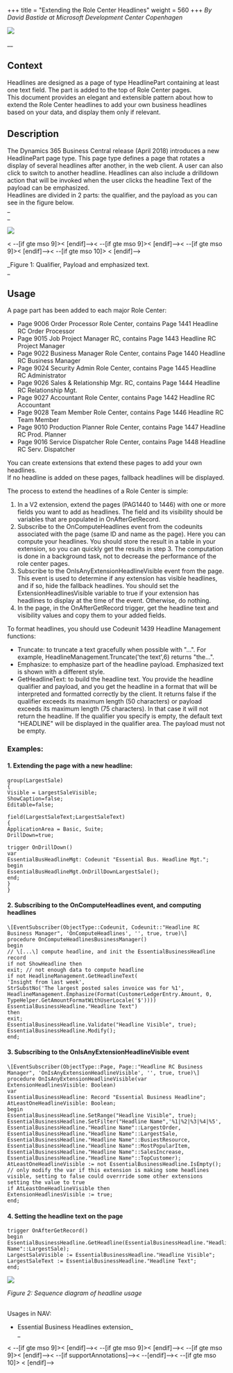 +++
title = "Extending the Role Center Headlines"
weight = 560
+++
_By David Bastide at Microsoft Development Center Copenhagen_

_[![ ][image0]][anchor0]_

__

## Context

  
Headlines are designed as a page of type HeadlinePart containing at least one text field. The part is added to the top of Role Center pages.   
This document provides an elegant and extensible pattern about how to extend the Role Center headlines to add your own business headlines based on your data, and display them only if relevant.

## Description

  
The Dynamics 365 Business Central release (April 2018) introduces a new HeadlinePart page type. This page type defines a page that rotates a display of several headlines after another, in the web client. A user can also click to switch to another headline. Headlines can also include a drilldown action that will be invoked when the user clicks the headline Text of the payload can be emphasized.  
Headlines are divided in 2 parts: the qualifier, and the payload as you can see in the figure below.  
_  
_

[![ ][image1]][anchor1]

< --\[if gte mso 9\]\>< \[endif\]--\>< --\[if gte mso 9\]\>< \[endif\]--\>< --\[if gte mso 9\]\>< \[endif\]--\>< --\[if gte mso 10\]\>
< \[endif\]--\>

_Figure 1: Qualifier, Payload and emphasized text.  
_

## Usage  

A page part has been added to each major Role Center:

* Page 9006 Order Processor Role Center, contains Page 1441 Headline RC Order Processor
* Page 9015 Job Project Manager RC, contains Page 1443 Headline RC Project Manager
* Page 9022 Business Manager Role Center, contains Page 1440 Headline RC Business Manager
* Page 9024 Security Admin Role Center, contains Page 1445 Headline RC Administrator
* Page 9026 Sales & Relationship Mgr. RC, contains Page 1444 Headline RC Relationship Mgt.
* Page 9027 Accountant Role Center, contains Page 1442 Headline RC Accountant
* Page 9028 Team Member Role Center, contains Page 1446 Headline RC Team Member
* Page 9010 Production Planner Role Center, contains Page 1447 Headline RC Prod. Planner
* Page 9016 Service Dispatcher Role Center, contains Page 1448 Headline RC Serv. Dispatcher

You can create extensions that extend these pages to add your own headlines.  
If no headline is added on these pages, fallback headlines will be displayed.  
  
The process to extend the headlines of a Role Center is simple:

1. In a V2 extension, extend the pages (PAG1440 to 1446) with one or more fields you want to add as headlines. The field and its visibility should be variables that are populated in OnAfterGetRecord.
2. Subscribe to the OnComputeHeadlines event from the codeunits associated with the page (same ID and name as the page). Here you can compute your headlines. You should store the result in a table in your extension, so you can quickly get the results in step 3\. The computation is done in a background task, not to decrease the performance of the role center pages. 
3. Subscribe to the OnIsAnyExtensionHeadlineVisible event from the page. This event is used to determine if any extension has visible headlines, and if so, hide the fallback headlines. You should set the ExtensionHeadlinesVisible variable to true if your extension has headlines to display at the time of the event. Otherwise, do nothing.
4. In the page, in the OnAfterGetRecord trigger, get the headline text and visibility values and copy them to your added fields.  

To format headlines, you should use Codeunit 1439 Headline Management functions:

* Truncate: to truncate a text gracefully when possible with "...". For example, HeadlineManagement.Truncate('the text',6) returns "the...".
* Emphasize: to emphasize part of the headline payload. Emphasized text is shown with a different style.
* GetHeadlineText: to build the headline text. You provide the headline qualifier and payload, and you get the headline in a format that will be interpreted and formatted correctly by the client. It returns false if the qualifier exceeds its maximum length (50 characters) or payload exceeds its maximum length (75 characters). In that case it will not return the headline. If the qualifier you specify is empty, the default text "HEADLINE" will be displayed in the qualifier area. The payload must not be empty.

### Examples:

#### 1\. Extending the page with a new headline:

    group(LargestSale)  
    {
    Visible = LargestSaleVisible;
    ShowCaption=false;
    Editable=false;
      
    field(LargestSaleText;LargestSaleText)
    {
    ApplicationArea = Basic, Suite;
    DrillDown=true;
      
    trigger OnDrillDown()
    var
    EssentialBusHeadlineMgt: Codeunit "Essential Bus. Headline Mgt.";
    begin
    EssentialBusHeadlineMgt.OnDrillDownLargestSale();
    end;
    }
    }  
    

#### 

#### 2\. Subscribing to the OnComputeHeadlines event, and computing headlines  

    \[EventSubscriber(ObjectType::Codeunit, Codeunit::"Headline RC Business Manager", 'OnComputeHeadlines', '', true, true)\]
    procedure OnComputeHeadlinesBusinessManager()
    begin
    // \[...\] compute headline, and init the EssentialBusinessHeadline record
    if not ShowHeadline then
    exit; // not enough data to compute headline
    if not HeadlineManagement.GetHeadlineText(
    'Insight from last week',
    StrSubstNo('The largest posted sales invoice was for %1',
    HeadlineManagement.Emphasize(Format(CustomerLedgerEntry.Amount, 0, TypeHelper.GetAmountFormatWithUserLocale('$'))))
    EssentialBusinessHeadline."Headline Text")
    then
    exit;
    EssentialBusinessHeadline.Validate("Headline Visible", true);
    EssentialBusinessHeadline.Modify();
    end;  
    

#### 

#### 3\. Subscribing to the OnIsAnyExtensionHeadlineVisible event 

    \[EventSubscriber(ObjectType::Page, Page::"Headline RC Business Manager", 'OnIsAnyExtensionHeadlineVisible', '', true, true)\]
    procedure OnIsAnyExtensionHeadlineVisible(var ExtensionHeadlinesVisible: Boolean)
    var
    EssentialBusinessHeadline: Record "Essential Business Headline";
    AtLeastOneHeadlineVisible: Boolean;
    begin
    EssentialBusinessHeadline.SetRange("Headline Visible", true);
    EssentialBusinessHeadline.SetFilter("Headline Name",'%1|%2|%3|%4|%5',
    EssentialBusinessHeadline."Headline Name"::LargestOrder,
    EssentialBusinessHeadline."Headline Name"::LargestSale,
    EssentialBusinessHeadline."Headline Name"::BusiestResource,
    EssentialBusinessHeadline."Headline Name"::MostPopularItem,
    EssentialBusinessHeadline."Headline Name"::SalesIncrease,
    EssentialBusinessHeadline."Headline Name"::TopCustomer);
    AtLeastOneHeadlineVisible := not EssentialBusinessHeadline.IsEmpty();
    // only modify the var if this extension is making some headlines visible, setting to false could overrride some other extensions setting the value to true
    if AtLeastOneHeadlineVisible then
    ExtensionHeadlinesVisible := true;
    end;

#### 

#### 4\. Setting the headline text on the page 

    trigger OnAfterGetRecord()
    begin
    EssentialBusinessHeadline.GetHeadline(EssentialBusinessHeadline."Headline Name"::LargestSale);
    LargestSaleVisible := EssentialBusinessHeadline."Headline Visible";
    LargestSaleText := EssentialBusinessHeadline."Headline Text";
    end;

  
  
  
[![ ][image2]][anchor2]

_Figure 2: Sequence diagram of headline usage_

##   
Usages in NAV:

* Essential Business Headlines extension_  
_

< --\[if gte mso 9\]\>< \[endif\]--\>< --\[if gte mso 9\]\>< \[endif\]--\>< --\[if gte mso 9\]\>< \[endif\]--\>< --\[if supportAnnotations\]--\>< --\[endif\]--\>< --\[if gte mso 10\]\>
< \[endif\]--\>



[anchor0]: 3733.logo.png
[anchor1]: Headline.png
[anchor2]: 0724.Headline-sequence-diagram-v2.png


[image0]: 3733.logo.png
[image1]: Headline.png
[image2]: 0724.Headline-sequence-diagram-v2.png
